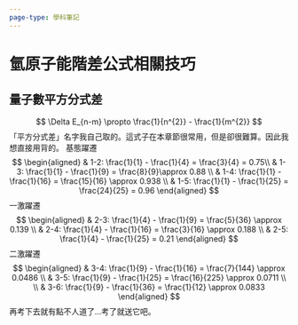 ```yaml
---
page-type: 學科筆記
---
```

# 氫原子能階差公式相關技巧
## 量子數平方分式差
$$
\Delta E_{n-m} \propto \frac{1}{n^{2}} - \frac{1}{m^{2}}
$$
「平方分式差」名字我自己取的。這式子在本章節很常用，但是卻很難算。因此我想直接用背的。
 基態躍遷
$$
\begin{aligned}
 & 1-2: \frac{1}{1} - \frac{1}{4} = \frac{3}{4}  = 0.75\\
 & 1-3: \frac{1}{1} - \frac{1}{9}  = \frac{8}{9}\approx 0.88 \\
 & 1-4: \frac{1}{1} - \frac{1}{16} = \frac{15}{16} \approx 0.938 \\
 & 1-5: \frac{1}{1} - \frac{1}{25} = \frac{24}{25} = 0.96 
\end{aligned}
$$
一激躍遷
$$
\begin{aligned}
 & 2-3: \frac{1}{4} - \frac{1}{9} = \frac{5}{36} \approx 0.139 \\
 & 2-4: \frac{1}{4} - \frac{1}{16} = \frac{3}{16} \approx 0.188 \\
 & 2-5: \frac{1}{4} - \frac{1}{25} = 0.21
\end{aligned}
$$
二激躍遷
$$
\begin{aligned}
 & 3-4: \frac{1}{9} - \frac{1}{16} = \frac{7}{144} \approx 0.0486 \\
 & 3-5: \frac{1}{9} - \frac{1}{25} = \frac{16}{225} \approx 0.0711 \\ \\
 & 3-6: \frac{1}{9} - \frac{1}{36} = \frac{1}{12} \approx 0.0833
\end{aligned}
$$
再考下去就有點不人道了...考了就送它吧。